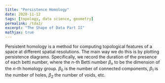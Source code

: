 ```yaml
---
title: "Persistence Homology"
date: 2020-11-12
tags: [topology, data science, geometry]
permalink: /tda2/
excerpt: "The Shape of Data Part II"
mathjax: true
---
```


Persistent homology is a method for computing topological features of a space at different spatial resolutions. The main way we do this is by plotting persistence diagrams. Specifically, we record the duration of the presence of each betti number, where the $n$-th Betti number $\beta_n$ to be the dimension of the $n$-th homology group. $\beta_0$ is the number of connected components, $\beta_1$ is the number of holes, $\beta_2$ the number of voids, etc. 
